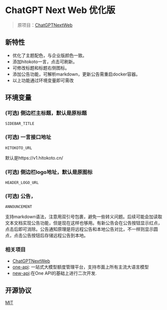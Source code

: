 # ChatGPT Next Web 优化版
> 原项目：[ChatGPTNextWeb](https://github.com/ChatGPTNextWeb/ChatGPT-Next-Web)
## 新特性
* 优化了主题配色，与企业版颜色一致。
* 添加hitokoto一言，点击可刷新。
* 可修改标题和标题右侧图标。
* 添加公告功能，可解析markdown，更新公告需重启docker容器。
* 以上功能通过环境变量即可需改
## 环境变量
### (可选) 侧边栏主标题，默认是原标题
`SIDEBAR_TITLE`

### (可选) 一言接口地址
`HITOKOTO_URL`

默认是https://v1.hitokoto.cn/

### (可选) 侧边栏logo地址，默认是原图标
`HEADER_LOGO_URL`

### (可选) 公告，
`ANNOUNCEMENT`

支持markdown语法，注意用双引号包裹，避免一些转义问题。后续可能会加读取文本文档实现公告功能，但是现在这样也够用。有新公告会在公告按钮显示红点，点击后即可消除。公告通知原理是将远程公告和本地公告对比，不一样则显示圆点，点击公告按钮后存储远程公告到本地。
### 相关项目
- [ChatGPTNextWeb](https://github.com/ChatGPTNextWeb/ChatGPT-Next-Web)
- [one-api](https://github.com/songquanpeng/one-api): 一站式大模型额度管理平台，支持市面上所有主流大语言模型
- [new-api](https://github.com/Calcium-Ion/new-api):在One API的基础上进行二次开发.
## 开源协议

[MIT](https://opensource.org/license/mit/)
